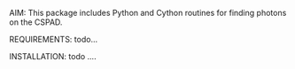 
AIM:
This package includes Python and Cython routines for finding photons on the CSPAD.


REQUIREMENTS:
todo...


INSTALLATION:
todo ....


